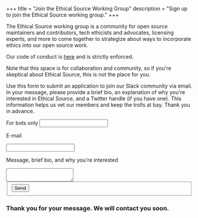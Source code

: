 +++
title = "Join the Ethical Source Working Group"
description = "Sign up to join the Ethical Source working group."
+++

The Ethical Source working group is a community for open source maintainers and contributors, tech ethicists and advocates, licensing experts, and more to come together to strategize about ways to incorporate ethics into our open source work.

Our code of conduct is [here](/community-code-of-conduct) and is strictly enforced.

Note that this space is for collaboration and community, so if you're skeptical about Ethical Source, this is not the place for you.

Use this form to submit an application to join our Slack community via email. In your message, please provide a brief bio, an explanation of why you're interested in Ethical Source, and a Twitter handle (if you have one). This information helps us vet our members and keep the trolls at bay. Thank you in advance.

<div class="form-container form-container-card">
  <form class="send_message_form message form" name="apply" method="post" action="/" data-modal-id="modal-notify" data-netlify="true" netlify-honeypot="bot-field">
    <div class="form-group">
      <label class="hidden">
        <span>For bots only</span>
        <input name="bot-field">
      </label>
    </div>
    <div class="form-group">
      <label>
        <p>E-mail</p>
        <input name="email" type="email" required>
      </label>
      </div>
      <div class="form-group">
      <label>
        <p>Message, brief bio, and why you're interested</p>
        <textarea name="message" required></textarea>
      </label>
    <fieldset>
      <button type="submit" class="button">Send</button>
    </fieldset>
  </form>
</div>

<h3 class="hidden">
  Thank you for your message. We will contact you soon.
</h3>
